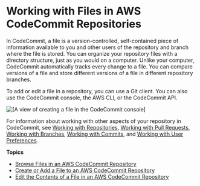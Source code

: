 # Working with Files in AWS CodeCommit Repositories<a name="files"></a>

In CodeCommit, a file is a version\-controlled, self\-contained piece of information available to you and other users of the repository and branch where the file is stored\. You can organize your repository files with a directory structure, just as you would on a computer\. Unlike your computer, CodeCommit automatically tracks every change to a file\. You can compare versions of a file and store different versions of a file in different repository branches\.

To add or edit a file in a repository, you can use a Git client\. You can also use the CodeCommit console, the AWS CLI, or the CodeCommit API\.

![\[A view of creating a file in the CodeCommit console\]](http://docs.aws.amazon.com/codecommit/latest/userguide/images/codecommit-create-file.png)

For information about working with other aspects of your repository in CodeCommit, see [Working with Repositories](repositories.md), [Working with Pull Requests](pull-requests.md), [Working with Branches](branches.md), [Working with Commits](commits.md), and [Working with User Preferences](user-preferences.md)\. 

**Topics**
+ [Browse Files in an AWS CodeCommit Repository](how-to-browse.md)
+ [Create or Add a File to an AWS CodeCommit Repository](how-to-create-file.md)
+ [Edit the Contents of a File in an AWS CodeCommit Repository](how-to-edit-file.md)